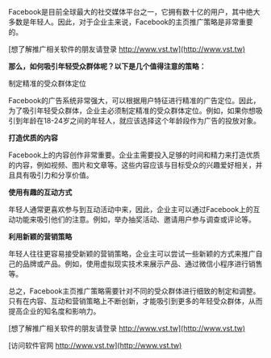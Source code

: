 Facebook是目前全球最大的社交媒体平台之一，它拥有数十亿的用户，其中绝大多数是年轻人。因此，对于企业主来说，Facebook的主页推广策略是非常重要的。

[想了解推广相关软件的朋友请登录 http://www.vst.tw](http://www.vst.tw)

**那么，如何吸引年轻受众群体呢？以下是几个值得注意的策略：**

制定精准的受众群体定位

Facebook的广告系统非常强大，可以根据用户特征进行精准的广告定位。因此，为了吸引年轻受众群体，企业主必须制定精准的受众群体定位。例如，如果你想吸引到年龄在18-24岁之间的年轻人，就应该选择这个年龄段作为广告的投放对象。

**打造优质的内容**

Facebook上的内容创作非常重要。企业主需要投入足够的时间和精力来打造优质的内容，例如视频、图片和文章等。这些内容应该与目标受众的兴趣爱好相关，并且具有吸引力和分享价值。

**使用有趣的互动方式**

年轻人通常更喜欢参与到互动活动中来，因此，企业主可以通过Facebook上的互动功能来吸引他们的注意。例如，举办抽奖活动、邀请用户参与调查或评论等。

**利用新颖的营销策略**

年轻人往往更容易接受新颖的营销策略，企业主可以尝试一些新颖的方式来推广自己的品牌或产品。例如，使用虚拟现实技术来展示产品、通过微信小程序进行销售等。

总之，Facebook主页推广策略需要针对不同的受众群体进行细致的制定和调整。只有在内容、互动和营销策略上不断创新，才能吸引到更多的年轻受众群体，从而提高企业的知名度和影响力。

[想了解推广相关软件的朋友请登录 http://www.vst.tw](http://www.vst.tw)


[访问软件官网 http://www.vst.tw](http://www.vst.tw)
